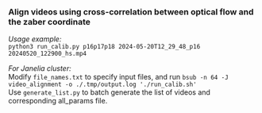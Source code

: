 ### Align videos using cross-correlation between optical flow and the zaber coordinate
*Usage example:*   
`python3 run_calib.py p16p17p18 2024-05-20T12_29_48_p16 20240520_122900_hs.mp4`

*For Janelia cluster:*   
Modify `file_names.txt` to specify input files, and run `bsub -n 64 -J video_alignment -o ./.tmp/output.log './run_calib.sh'`   
Use `generate_list.py` to batch generate the list of videos and corresponding all_params file.
